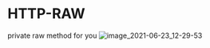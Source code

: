 # HTTP-RAW
private raw method for you
![image_2021-06-23_12-29-53](https://user-images.githubusercontent.com/85298201/123558395-a3edb000-d79e-11eb-9c8d-5b0eb0fa4e00.png)
